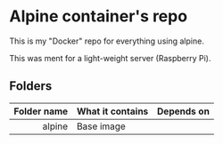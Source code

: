 # Alpine container's repo

This is my "Docker" repo for everything using alpine.

This was ment for a light-weight server (Raspberry Pi).

## Folders
| Folder name | What it contains | Depends on |
| ----------: | :--------------- | :--------- |
| alpine      | Base image       |            |


